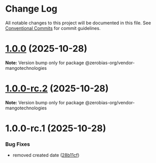# Change Log

All notable changes to this project will be documented in this file.
See [Conventional Commits](https://conventionalcommits.org) for commit guidelines.

# [1.0.0](https://github.com/zerobias-org/vendor/compare/@zerobias-org/vendor-mangotechnologies@1.0.0-rc.2...@zerobias-org/vendor-mangotechnologies@1.0.0) (2025-10-28)

**Note:** Version bump only for package @zerobias-org/vendor-mangotechnologies





# [1.0.0-rc.2](https://github.com/zerobias-org/vendor/compare/@zerobias-org/vendor-mangotechnologies@1.0.0-rc.1...@zerobias-org/vendor-mangotechnologies@1.0.0-rc.2) (2025-10-28)

**Note:** Version bump only for package @zerobias-org/vendor-mangotechnologies





# 1.0.0-rc.1 (2025-10-28)


### Bug Fixes

* removed created date ([28b11cf](https://github.com/zerobias-org/vendor/commit/28b11cf2563e9cdadd4b1dc83edd60d2fcd01df0))
